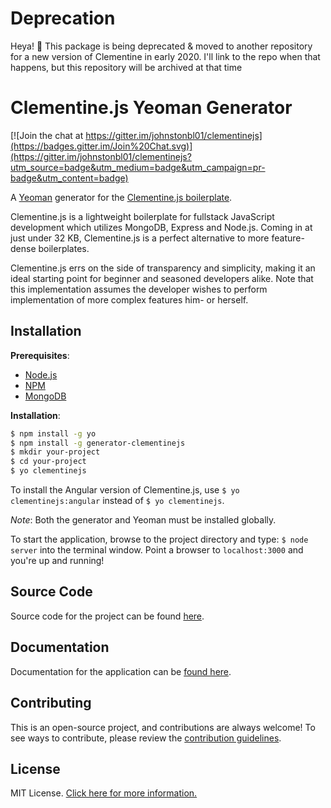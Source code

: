 # Deprecation

Heya! :wave: This package is being deprecated & moved to another repository for a new version of Clementine in early 2020. I'll link to the repo when that happens, but this repository will be archived at that time

# Clementine.js Yeoman Generator

[![Join the chat at https://gitter.im/johnstonbl01/clementinejs](https://badges.gitter.im/Join%20Chat.svg)](https://gitter.im/johnstonbl01/clementinejs?utm_source=badge&utm_medium=badge&utm_campaign=pr-badge&utm_content=badge)

A [Yeoman](http://yeoman.io/) generator for the [Clementine.js boilerplate](https://github.com/johnstonbl01/clementinejs).

Clementine.js is a lightweight boilerplate for fullstack JavaScript development which utilizes MongoDB, Express and Node.js. Coming in at just under 32 KB, Clementine.js is a perfect alternative to more feature-dense boilerplates.

Clementine.js errs on the side of transparency and simplicity, making it an ideal starting point for beginner and seasoned developers alike. Note that this implementation assumes the developer wishes to perform implementation of more complex features him- or herself.

## Installation

**Prerequisites**:

- [Node.js](https://nodejs.org/)
- [NPM](https://nodejs.org/)
- [MongoDB](http://www.mongodb.org/)

**Installation**:

```bash
$ npm install -g yo
$ npm install -g generator-clementinejs
$ mkdir your-project
$ cd your-project
$ yo clementinejs
```

To install the Angular version of Clementine.js, use `$ yo clementinejs:angular` instead of `$ yo clementinejs`.

_Note_: Both the generator and Yeoman must be installed globally.

To start the application, browse to the project directory and type: `$ node server` into the terminal window. Point a browser to `localhost:3000` and you're up and running!

## Source Code

Source code for the project can be found [here](https://github.com/johnstonbl01/clementinejs).

## Documentation

Documentation for the application can be [found here](http://johnstonbl01.github.io/clementinejs/).

## Contributing

This is an open-source project, and contributions are always welcome! To see ways to contribute, please review the [contribution guidelines](http://johnstonbl01.github.io/clementinejs/developers/contributing.html).

## License

MIT License. [Click here for more information.](LICENSE.md)
